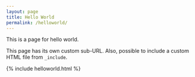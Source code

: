 ```yaml
---
layout: page
title: Hello World
permalink: /helloworld/
---
```



This is a page for hello world.

This page has its own custom sub-URL. Also, possible to include a custom HTML file from `_include`.

<div class="helloworld">
	{% include helloworld.html %}
</div>